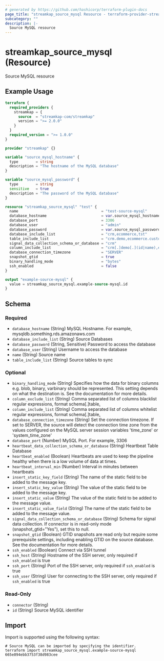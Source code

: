 ```yaml
---
# generated by https://github.com/hashicorp/terraform-plugin-docs
page_title: "streamkap_source_mysql Resource - terraform-provider-streamkap"
subcategory: ""
description: |-
  Source MySQL resource
---
```


# streamkap_source_mysql (Resource)

Source MySQL resource

## Example Usage

```terraform
terraform {
  required_providers {
    streamkap = {
      source  = "streamkap-com/streamkap"
      version = ">= 2.0.0"
    }
  }
  required_version = ">= 1.0.0"
}

provider "streamkap" {}

variable "source_mysql_hostname" {
  type        = string
  description = "The hostname of the MySQL database"
}

variable "source_mysql_password" {
  type        = string
  sensitive   = true
  description = "The password of the MySQL database"
}

resource "streamkap_source_mysql" "test" {
  name                                      = "test-source-mysql"
  database_hostname                         = var.source_mysql_hostname
  database_port                             = 3306
  database_user                             = "admin"
  database_password                         = var.source_mysql_password
  database_include_list                     = "crm,ecommerce,tst"
  table_include_list                        = "crm.demo,ecommerce.customers,tst.test_id_timestamp"
  signal_data_collection_schema_or_database = "crm"
  column_include_list                       = "crm[.]demo[.](id|name),ecommerce[.]customers[.](customer_id|email)"
  database_connection_timezone              = "SERVER"
  snapshot_gtid                             = true
  binary_handling_mode                      = "bytes"
  ssh_enabled                               = false
}

output "example-source-mysql" {
  value = streamkap_source_mysql.example-source-mysql.id
}
```

<!-- schema generated by tfplugindocs -->
## Schema

### Required

- `database_hostname` (String) MySQL Hostname. For example, mysqldb.something.rds.amazonaws.com
- `database_include_list` (String) Source Databases
- `database_password` (String, Sensitive) Password to access the database
- `database_user` (String) Username to access the database
- `name` (String) Source name
- `table_include_list` (String) Source tables to sync

### Optional

- `binary_handling_mode` (String) Specifies how the data for binary columns e.g. blob, binary, varbinary should be represented. This setting depends on what the destination is. See the documentation for more details.
- `column_exclude_list` (String) Comma separated list of columns blacklist regular expressions, format schema[.]table[.](column1|column2|etc)
- `column_include_list` (String) Comma separated list of columns whitelist regular expressions, format schema[.]table[.](column1|column2|etc)
- `database_connection_timezone` (String) Set the connection timezone. If set to SERVER, the source will detect the connection time zone from the values configured on the MySQL server session variables 'time_zone' or 'system_time_zone'
- `database_port` (Number) MySQL Port. For example, 3306
- `heartbeat_data_collection_schema_or_database` (String) Heartbeat Table Database
- `heartbeat_enabled` (Boolean) Heartbeats are used to keep the pipeline healthy when there is a low volume of data at times.
- `heartbeat_interval_min` (Number) Interval in minutes between heartbeats
- `insert_static_key_field` (String) The name of the static field to be added to the message key.
- `insert_static_key_value` (String) The value of the static field to be added to the message key.
- `insert_static_value` (String) The value of the static field to be added to the message value.
- `insert_static_value_field` (String) The name of the static field to be added to the message value.
- `signal_data_collection_schema_or_database` (String) Schema for signal data collection. If connector is in read-only mode (snapshot_gtid="Yes"), set this to null.
- `snapshot_gtid` (Boolean) GTID snapshots are read only but require some prerequisite settings, including enabling GTID on the source database. See the documentation for more details.
- `ssh_enabled` (Boolean) Connect via SSH tunnel
- `ssh_host` (String) Hostname of the SSH server, only required if `ssh_enabled` is true
- `ssh_port` (String) Port of the SSH server, only required if `ssh_enabled` is true
- `ssh_user` (String) User for connecting to the SSH server, only required if `ssh_enabled` is true

### Read-Only

- `connector` (String)
- `id` (String) Source MySQL identifier

## Import

Import is supported using the following syntax:

```shell
# Source MySQL can be imported by specifying the identifier.
terraform import streamkap_source_mysql.example-source-mysql 665e894ebb3753f38d983cee
```

